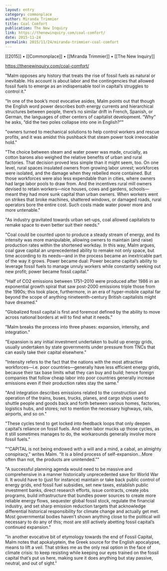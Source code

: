 ```yaml
---
layout: entry
category: commonplace
author: Miranda Trimmier
title: Coal Comfort
publication: The New Inquiry
link: https://thenewinquiry.com/coal-comfort/
date: 2015-11-24
permalink: 2015/11/24/miranda-trimmier-coal-comfort
---
```


[[2015]] • [[Commonplace]] • [[Miranda Trimmier]] • [[The New Inquiry]]

https://thenewinquiry.com/coal-comfort/

"Malm opposes any history that treats the rise of fossil fuels as natural or inevitable. His account is about labor and the contingencies that allowed fossil fuels to emerge as an indispensable tool in capital’s struggles to control it."

"In one of the book’s most evocative asides, Malm points out that though the English word power describes both energy currents and hierarchical structures between people, there’s no similar drift in French, Spanish, or German, the languages of other centers of capitalist development. “Why” he asks, “did the two poles collapse into one in English?”"

"owners turned to mechanical solutions to help control workers and rescue profits, and it was amidst this pushback that steam power took irrevocable hold."

"The choice between steam and water power was made, crucially, as cotton barons also weighed the relative benefits of urban and rural factories. That decision proved less simple than it might seem, too. On one level, rural spaces insulated owners from growing labor unrest; workforces were isolated, and the damage when they rebelled more contained. But those workforces were also less expendable than in cities, where owners had large labor pools to draw from. And the incentives rural mill owners devised to retain workers—nice houses, cows and gardens, schools—meant they had more sunk capital than urban owners. When workers went on strikes that broke machines, shattered windows, or damaged roads, rural operators bore the entire cost. Such costs made water power more and more untenable."

"As industry gravitated towards urban set-ups, coal allowed capitalists to remake space to even better suit their needs."

"Coal could be counted upon to produce a steady stream of energy, and its intensity was more manipulable, allowing owners to maintain (and raise) production rates within the shortened workday. In this way, Malm argues, coal gave capital an unprecedented ability to remake not only space, but time according to its needs—and in the process became an inextricable part of the way it grows. Power became dual: Power became capital’s ability to leverage fossil fuels to manage unruly workers while constantly seeking out new profit; power became fossil capital."

"Half of CO2 emissions between 1751–2010 were produced after 1986 in an exponential growth spiral that saw post-2000 emissions triple those from the 1990s; this took place, furthermore, in an era of hyper-mobile capital far beyond the scope of anything nineteenth-century British capitalists might have dreamed."

"Globalized fossil capital is first and foremost defined by the ability to move across national borders at will to find what it needs."

"Malm breaks the process into three phases: expansion, intensity, and integration."

"Expansion is any initial investment undertaken to build up energy grids, usually undertaken by state governments under pressure from TNCs that can easily take their capital elsewhere."

"Intensity refers to the fact that the nations with the most attractive workforces—i.e. poor countries—generally have less efficient energy grids, because their tax base limits what they can buy and build; hence foreign companies that follow cheap labor into poor countries generally increase emissions even if their production rates stay the same."

"And integration describes emissions related to the construction and operation of the trains, buses, trucks, planes, and cargo ships used to shuttle people and goods back and forth between various homes, factories, logistics hubs, and stores; not to mention the necessary highways, rails, airports, and so on."

"These cycles tend to get locked into feedback loops that only deepen capital’s reliance on fossil fuels. And when labor mucks up those cycles, as it still sometimes manages to do, the workarounds generally involve more fossil fuels."

"“CAPITAL is not being endowed with a will and a mind, a cabal, an almighty conspiracy,” writes Malm. “It is a blind process of self-expansion…More often than not, the products are unintended.”"

"A successful planning agenda would need to be massive and comprehensive in a manner historically unprecedented save for World War II. It would have to (just for instance) maintain or take back public control of energy grids, end fossil fuel subsidies, set new taxes, establish public investment banks, direct research efforts, issue contracts, create jobs programs, build infrastructure that bundles power sources to create more reliable energy flows, sequester global fossil stock, regulate the financial industry, and set sharp emission reduction targets that acknowledge differential historical responsibility for climate change and actually get met. Most governmental bodies haven’t shown anything close to the political will necessary to do any of this; most are still actively abetting fossil capital’s continued expansion."

"In another evocative bit of etymology towards the end of Fossil Capital, Malm notes that apokalyptein, the Greek source for the English apocalypse, means to lift a veil. That strikes me as the only real option in the face of climate crisis: to keep resisting while keeping our eyes trained on the fossil capital that’s put us here, making sure it does anything but stay passive, neutral, and out of sight."
